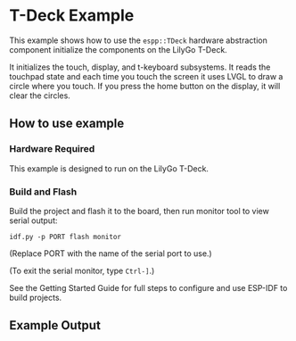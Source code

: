 # T-Deck Example

This example shows how to use the `espp::TDeck` hardware abstraction component
initialize the components on the LilyGo T-Deck.

It initializes the touch, display, and t-keyboard subsystems. It reads the
touchpad state and each time you touch the screen it uses LVGL to draw a circle
where you touch. If you press the home button on the display, it will clear the
circles.

## How to use example

### Hardware Required

This example is designed to run on the LilyGo T-Deck.

### Build and Flash

Build the project and flash it to the board, then run monitor tool to view
serial output:

```
idf.py -p PORT flash monitor
```

(Replace PORT with the name of the serial port to use.)

(To exit the serial monitor, type ``Ctrl-]``.)

See the Getting Started Guide for full steps to configure and use ESP-IDF to build projects.

## Example Output

